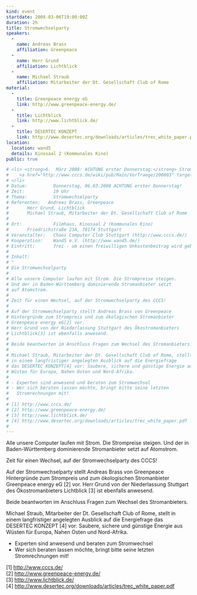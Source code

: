 ```yaml
---
kind: event
startdate: 2008-03-06T19:00:00Z
duration: 2h
title: Stromwechselparty
speakers:
  -
    name: Andreas Brass
    affiliation: Greenpeace
  -
    name: Herr Grund
    affiliation: Lichtblick
  -
    name: Michael Straub
    affiliation: Mitarbeiter der Dt. Gesellschaft Club of Rome
material:
  -
    title: Greenpeace energy eG
    link: http://www.greenpeace-energy.de/
  -
    title: Lichtblick
    link: http://www.lichtblick.de/
  -
    title: DESERTEC KONZEPT
    link: http://www.desertec.org/downloads/articles/trec_white_paper.pdf
location:
  location: wand5
  details: Kinosaal 2 (Kommunales Kino)
public: true

# <li> <strong>6.  März 2008: ACHTUNG erster Donnerstag:</strong> Stromwechselparty mit alternativen Anbietern. <br>
#    <a href="http://www.cccs.de/wiki/pub/Main/VorTraege/200803" target="_top">Pressetext 03/2008</a>
# </li>
# Datum:          Donnerstag, 06.03.2008 ACHTUNG erster Donnerstag!
# Zeit:           19 Uhr
# Thema:          Stromwechselparty
# Referenten:	Andreas Brass, Greenpeace
# 		Herr Grund, Lichtblick
# 		Michael Straub, Mitarbeiter der Dt. Gesellschaft Club of Rome
#
# Ort:            Filmhaus, Kinosaal 2 (Kommunales Kino)
# 		Friedrichstraße 23A, 70174 Stuttgart
# Veranstalter:   Chaos Computer Club Stuttgart (http://www.cccs.de/)
# Kooperation:    Wand5 e.V. (http://www.wand5.de/)
# Eintritt:       frei - um einen freiwilligen Unkostenbeitrag wird gebeten.
#
# Inhalt:
# "
# Die Stromwechselparty
#
# Alle unsere Computer laufen mit Strom. Die Strompreise steigen.
# Und der in Baden-Württemberg dominierende Stromanbieter setzt
# auf Atomstrom.
#
# Zeit für einen Wechsel, auf der Stromwechselparty des CCCS!
#
# Auf der Stromwechselparty stellt Andreas Brass von Greenpeace
# Hintergründe zum Strompreis und zum ökologischen Stromanbieter
# Greenpeace energy eG[2] vor.
# Herr Grund von der Niederlassung Stuttgart des Ökostromanbieters
# Lichtblick[3] ist ebenfalls anwesend.
#
# Beide beantworten im Anschluss Fragen zum Wechsel des Stromanbieters.
#
# Michael Straub, Mitarbeiter der Dt. Gesellschaft Club of Rome, stellt
# in einem langfristiger angelegten Ausblick auf die Energiefrage
# das DESERTEC KONZEPT[4] vor: Saubere, sichere und günstige Energie aus
# Wüsten für Europa, Nahen Osten und Nord-Afrika.
#
# - Experten sind anwesend und beraten zum Stromwechsel
# - Wer sich beraten lassen möchte, bringt bitte seine letzten
#   Stromrechnungen mit!
#
# [1] http://www.cccs.de/
# [2] http://www.greenpeace-energy.de/
# [3] http://www.lichtblick.de/
# [4] http://www.desertec.org/downloads/articles/trec_white_paper.pdf
#
---
```

Alle unsere Computer laufen mit Strom. Die Strompreise steigen.
Und der in Baden-Württemberg dominierende Stromanbieter setzt
auf Atomstrom.

Zeit für einen Wechsel, auf der Stromwechselparty des CCCS!

Auf der Stromwechselparty stellt Andreas Brass von Greenpeace
Hintergründe zum Strompreis und zum ökologischen Stromanbieter
Greenpeace energy eG [2] vor.
Herr Grund von der Niederlassung Stuttgart des Ökostromanbieters
Lichtblick [3] ist ebenfalls anwesend.

Beide beantworten im Anschluss Fragen zum Wechsel des Stromanbieters.

Michael Straub, Mitarbeiter der Dt. Gesellschaft Club of Rome, stellt
in einem langfristiger angelegten Ausblick auf die Energiefrage
das DESERTEC KONZEPT [4] vor: Saubere, sichere und günstige Energie aus
Wüsten für Europa, Nahen Osten und Nord-Afrika.

- Experten sind anwesend und beraten zum Stromwechsel
- Wer sich beraten lassen möchte, bringt bitte seine letzten
  Stromrechnungen mit!

[1] http://www.cccs.de/ <br/>
[2] http://www.greenpeace-energy.de/ <br/>
[3] http://www.lichtblick.de/ <br/>
[4] http://www.desertec.org/downloads/articles/trec_white_paper.pdf

